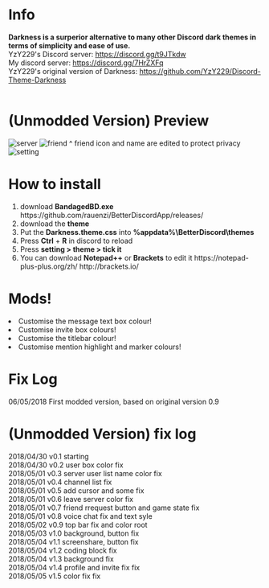 # Info
<b>Darkness is a surperior alternative to many other Discord dark themes in terms of simplicity and ease of use.</b><br>
YzY229's Discord server: https://discord.gg/t9JTkdw<br>
My discord server: https://discord.gg/7HrZXFq<br>
YzY229's original version of Darkness: https://github.com/YzY229/Discord-Theme-Darkness<br>
<br>
 
# (Unmodded Version) Preview
<img src="https://i.imgur.com/BhWe52I.jpg" alt="server">
<img src="https://i.imgur.com/47OpBTc.jpg" alt="friend">
^ friend icon and name are edited to protect privacy
<img src="https://i.imgur.com/oVo2xI9.jpg" alt="setting">

# How to install
<ol>
<li>download <b>BandagedBD.exe</b> https://github.com/rauenzi/BetterDiscordApp/releases/</li>
<li>download the <b>theme</b></li>
<li>Put the <b>Darkness.theme.css</b> into <b>%appdata%\BetterDiscord\themes</b></li>
<li>Press <b>Ctrl</b> + <b>R</b> in discord to reload</li>
<li>Press <b>setting > theme > tick it</b></li>
<li>You can download <b>Notepad++</b> or <b>Brackets</b> to edit it https://notepad-plus-plus.org/zh/ http://brackets.io/</li>
</ol>

# Mods!
<li>Customise the message text box colour!</li>
<li>Customise invite box colours!</li>
<li>Customise the titlebar colour!</li>
<li>Customise mention highlight and marker colours!</li>
 
# Fix Log
06/05/2018 First modded version, based on original version 0.9<br>

# (Unmodded Version) fix log
2018/04/30 v0.1 starting <br>
2018/04/30 v0.2 user box color fix <br>
2018/05/01 v0.3 server user list name color fix <br>
2018/05/01 v0.4 channel list fix<br>
2018/05/01 v0.5 add cursor and some fix<br>
2018/05/01 v0.6 leave server color fix<br>
2018/05/01 v0.7 friend rrequest button and game state fix<br>
2018/05/01 v0.8 voice chat fix and text syle<br>
2018/05/02 v0.9 top bar fix and color root<br>
2018/05/03 v1.0 background, button fix<br>
2018/05/04 v1.1 screenshare, button fix<br>
2018/05/04 v1.2 coding block fix<br>
2018/05/04 v1.3 background fix<br>
2018/05/04 v1.4 profile and invite fix fix<br>
2018/05/05 v1.5 color fix fix<br>
